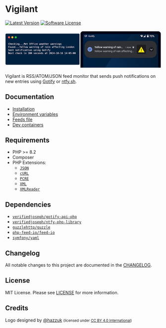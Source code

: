 # Vigilant

[![Latest Version](https://img.shields.io/github/release/VerifiedJoseph/vigilant.svg?style=flat-square)](https://github.com/VerifiedJoseph/vigilant/releases/latest)
[![Software License](https://img.shields.io/badge/license-MIT-brightgreen.svg?style=flat-square)](LICENSE)

![Vigilant running in a terminal and a phone receiving a push notification sent by Vigilant using Gotify.](docs/img/readme-header.png)

Vigilant is RSS/ATOM/JSON feed monitor that sends push notifications on new entries using [Gotify](https://gotify.net/) or [ntfy.sh](https://ntfy.sh).


## Documentation

- [Installation](docs/install.md)
- [Environment variables](docs/environment-variables.md)
- [Feeds file](docs/feeds.md)
- [Dev containers](docs/dev-containers.md)

## Requirements

- PHP >= 8.2
- Composer
- PHP Extensions:
  - [`JSON`](https://www.php.net/manual/en/book.json.php)
  - [`cURL`](https://secure.php.net/manual/en/book.curl.php)
  - [`PCRE`](https://www.php.net/manual/en/book.pcre.php)
  - [`XML`](https://www.php.net/manual/en/book.xml.php)
  - [`XMLReader`](https://www.php.net/manual/en/book.xmlreader.php)

## Dependencies

- [`verifiedjoseph/gotify-api-php`](https://github.com/VerifiedJoseph/gotify-api-php)
- [`verifiedjoseph/ntfy-php-library`](https://github.com/VerifiedJoseph/ntfy-php-library)
- [`guzzlehttp/guzzle`](https://github.com/guzzle/guzzle/)
- [`php-feed-io/feed-io`](https://github.com/php-feed-io/feed-io)
- [`symfony/yaml`](https://github.com/symfony/yaml)

## Changelog

All notable changes to this project are documented in the [CHANGELOG](CHANGELOG.md).

## License

MIT License. Please see [LICENSE](LICENSE) for more information.

## Credits

Logo designed by [@hazzuk](https://github.com/hazzuk) <small>(licensed under [CC BY 4.0 International](LOGO_LICENSE.txt))</small>